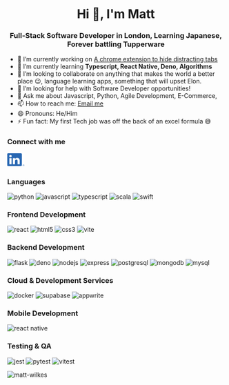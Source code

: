 <h1 style="text-align: center;">Hi 👋, I'm Matt</h1>
<h3 style="text-align: center;">Full-Stack Software Developer in London, Learning Japanese, Forever battling Tupperware</h3>

- 🔭 I’m currently working on [A chrome extension to hide distracting tabs](https://github.com/Matt-Wilkes/simple-chrome-extension)
- 🌱 I’m currently learning **Typescript, React Native, Deno, Algorithms**
- 👯 I’m looking to collaborate on anything that makes the world a better place 😉, language learning apps, something that will upset Elon.
- 🤔 I’m looking for help with Software Developer opportunities! 
- 💬 Ask me about Javascript, Python, Agile Development, E-Commerce, 
- 📫 How to reach me: <a href="mailto:mattwilkesdev@gmail.com?subject=I%20Found%20you%20on%20Github&body=Hi%20Matt,"> 
      Email me
   </a>
- 😄 Pronouns: He/Him
- ⚡ Fun fact: My first Tech job was off the back of an excel formula 😅
### Connect with me
<a href="https://linkedin.com/in/wilkesmatt">
  <img src="./assets/LinkedIn-Logos/LI-In-Bug.png" alt="wilkesmatt" height="30" width="40">
</a>

### Languages
![python](https://img.shields.io/badge/python-%233776AB?style=for-the-badge&logo=python&logoColor=white&logoSize=auto)
![javascript](https://img.shields.io/badge/javascript-%23F7DF1E?style=for-the-badge&logo=javascript&logoColor=black&logoSize=auto)
![typescript](https://img.shields.io/badge/typescript-%233178C6?style=for-the-badge&logo=typescript&logoColor=white&logoSize=auto)
![scala](https://img.shields.io/badge/scala_+_slick-%23DC322F?style=for-the-badge&logo=scala&logoColor=white&logoSize=auto)
![swift](https://img.shields.io/badge/swift-%23F05138?style=for-the-badge&logo=swift&logoColor=white&logoSize=auto)

### Frontend Development
![react](https://img.shields.io/badge/react-%2361DAFB?style=for-the-badge&logo=react&logoColor=black&logoSize=auto)
![html5](https://img.shields.io/badge/html5-%23E34F26?style=for-the-badge&logo=html5&logoColor=white&logoSize=auto)
![css3](https://img.shields.io/badge/css3-%23663399?style=for-the-badge&logo=css&logoColor=white&logoSize=auto)
![vite](https://img.shields.io/badge/vite-%23646CFF?style=for-the-badge&logo=vite&logoColor=white&logoSize=auto)

### Backend Development
![flask](https://img.shields.io/badge/flask-%23000000?style=for-the-badge&logo=flask&logoColor=white&logoSize=auto)
![deno](https://img.shields.io/badge/deno-%2370FFAF?style=for-the-badge&logo=deno&logoColor=black&logoSize=auto)
![nodejs](https://img.shields.io/badge/node.js-%235FA04E?style=for-the-badge&logo=node.js&logoColor=white&logoSize=auto)
![express](https://img.shields.io/badge/express-%23000000?style=for-the-badge&logo=express&logoColor=white&logoSize=auto)
![postgresql](https://img.shields.io/badge/postgresql-%234169E1?style=for-the-badge&logo=postgresql&logoColor=white&logoSize=auto)
![mongodb](https://img.shields.io/badge/mongodb-%2347A248?style=for-the-badge&logo=mongodb&logoColor=white&logoSize=auto)
![mysql](https://img.shields.io/badge/mysql-%234479A1?style=for-the-badge&logo=mysql&logoColor=white&logoSize=auto)

### Cloud & Development Services
![docker](https://img.shields.io/badge/docker-%232496ED?style=for-the-badge&logo=docker&logoColor=white&logoSize=auto)
![supabase](https://img.shields.io/badge/supabase-%233FCF8E?style=for-the-badge&logo=supabase&logoColor=white&logoSize=auto)
![appwrite](https://img.shields.io/badge/appwrite-%23FD366E?style=for-the-badge&logo=appwrite&logoColor=white&logoSize=auto)

### Mobile Development
![react native](https://img.shields.io/badge/react_native-%2361DAFB?style=for-the-badge&logo=react&logoColor=black&logoSize=auto)

### Testing & QA
![jest](https://img.shields.io/badge/jest-%23C21325?style=for-the-badge&logo=jest&logoColor=white&logoSize=auto)
![pytest](https://img.shields.io/badge/pytest-%230A9EDC?style=for-the-badge&logo=pytest&logoColor=white&logoSize=auto)
![vitest](https://img.shields.io/badge/vitest-%236E9F18?style=for-the-badge&logo=vitest&logoColor=white&logoSize=auto)

![matt-wilkes](https://github-readme-stats.vercel.app/api/top-langs?username=matt-wilkes&show_icons=true&locale=en&layout=compact&theme=transparent&hide_border=true)


<!-- <p>&nbsp;<img align="center" src="https://github-readme-stats.vercel.app/api?username=matt-wilkes&show_icons=true&locale=en&theme=transparent&hide_border=true" alt="matt-wilkes" /></p> -->





